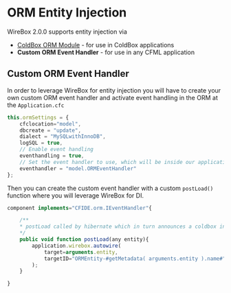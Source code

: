 # ORM Entity Injection

WireBox 2.0.0 supports entity injection via

* [ColdBox ORM Module](https://github.com/coldbox/cbox-cborm) - for use in ColdBox applications
* **Custom ORM Event Handler** - for use in any CFML application

## Custom ORM Event Handler

In order to leverage WireBox for entity injection you will have to create your own custom ORM event handler and activate event handling in the ORM at the `Application.cfc`

```javascript
this.ormSettings = {
    cfclocation="model",
    dbcreate = "update",
    dialect = "MySQLwithInnoDB",
    logSQL = true,
    // Enable event handling
    eventhandling = true,
    // Set the event handler to use, which will be inside our application or the default wirebox one
    eventhandler = "model.ORMEventHandler"
};
```

Then you can create the custom event handler with a custom `postLoad()` function where you will leverage WireBox for DI.

```javascript
component implements="CFIDE.orm.IEventHandler"{

    /**
    * postLoad called by hibernate which in turn announces a coldbox interception: ORMPostLoad
    */
    public void function postLoad(any entity){
        application.wirebox.autowire( 
            target=arguments.entity, 
            targetID="ORMEntity-#getMetadata( arguments.entity ).name#" 
        );
    }

}
```
